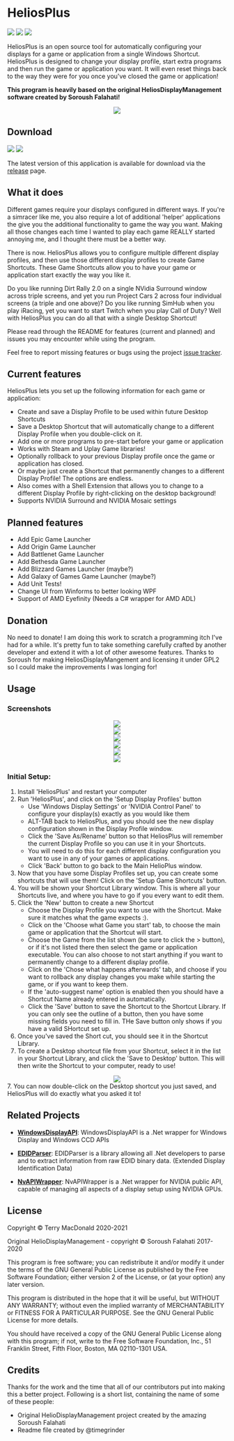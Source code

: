 # HeliosPlus
[![](https://img.shields.io/github/license/terrymacdonald/HeliosPlus.svg?style=flat-square)](https://github.com/terrymacdonald/HeliosPlus/blob/master/LICENSE)
[![](https://img.shields.io/github/commit-activity/y/terrymacdonald/HeliosPlus.svg?style=flat-square)](https://github.com/terrymacdonald/HeliosPlus/commits/master)
[![](https://img.shields.io/github/issues/terrymacdonald/HeliosPlus.svg?style=flat-square)](https://github.com/terrymacdonald/HeliosPlus/issues)

HeliosPlus is an open source tool for automatically configuring your displays for a game or application from a single Windows Shortcut. HeliosPlus is designed to change your display profile, start extra programs and then run the game or application you want. It will even reset things back to the way they were for you once you've closed the game or application!

**This program is heavily based on the original HeliosDisplayManagement software created by Soroush Falahati!**

<div style="text-align:center"><img src="READMEAssets/HeliosPlusMainScreen.png"/></div>

## Download
[![](https://img.shields.io/github/downloads/terrymacdonald/HeliosPlus/total.svg?style=flat-square)](https://github.com/terrymacdonald/HeliosPlus/releases)
[![](https://img.shields.io/github/tag-date/terrymacdonald/HeliosPlus.svg?label=version&style=flat-square)](https://github.com/terrymacdonald/HeliosPlus/releases)

The latest version of this application is available for download via the [release](https://github.com/terrymacdonald/HeliosPlus/releases) page.

## What it does

Different games require your displays configured in different ways. If you're a simracer like me, you also require a lot of additional 'helper' applications the give you the additional functionality to game the way you want. Making all those changes each time I wanted to play each game REALLY started annoying me, and I thought there must be a better way.

There is now. HeliosPlus allows you to configure multiple different display profiles, and then use those different display profiles to create Game Shortcuts. These Game Shortcuts allow you to have your game or application start exactly the way you like it.

Do you like running Dirt Rally 2.0 on a single NVidia Surround window across triple screens, and yet you run Project Cars 2 across four individual screens (a triple and one above)? Do you like running SimHub when you play iRacing, yet you want to start Twitch when you play Call of Duty? Well with HeliosPlus you can do all that with a single Desktop Shortcut!

Please read through the README for features (current and planned) and issues you may encounter while using the program. 

Feel free to report missing features or bugs using the project [issue tracker](https://github.com/terrymacdonald/HeliosPlus/issues).

## Current features

HeliosPlus lets you set up the following information for each game or application:
* Create and save a Display Profile to be used within future Desktop Shortcuts
* Save a Desktop Shortcut that will automatically change to a different Display Profile when you double-click on it.
* Add one or more programs to pre-start before your game or application
* Works with Steam and Uplay Game libraries!
* Optionally rollback to your previous Display profile once the game or application has closed.
* Or maybe just create a Shortcut that permanently changes to a different Display Profile! The options are endless.
* Also comes with a Shell Extension that allows you to change to a different Display Profile by right-clicking on the desktop background!
* Supports NVIDIA Surround and NVIDIA Mosaic settings

## Planned features

* Add Epic Game Launcher
* Add Origin Game Launcher
* Add Battlenet Game Launcher
* Add Bethesda Game Launcher
* Add Blizzard Games Launcher (maybe?)
* Add Galaxy of Games Game Launcher (maybe?)
* Add Unit Tests!
* Change UI from Winforms to better looking WPF
* Support of AMD Eyefinity (Needs a C# wrapper for AMD ADL)

## Donation
No need to donate! I am doing this work to scratch a programming itch I've had for a while. It's pretty fun to take something carefully crafted by another developer and extend it with a lot of other awesome features. Thanks to Soroush for making HeliosDisplayMangement and licensing it under GPL2 so I could make the improvements I was longing for!

## Usage

### Screenshots
<div style="text-align:center"><img src="READMEAssets/HeliosPlusMainScreen.png"/></div>
<div style="text-align:center"><img src="READMEAssets/HeliosPlusDisplayProfiles.png"/></div>
<div style="text-align:center"><img src="READMEAssets/HeliosPlusShortcutLibrary.png"/></div>
<div style="text-align:center"><img src="READMEAssets/HeliosPlusConfigureShortcut1.png"/></div>
<div style="text-align:center"><img src="READMEAssets/HeliosPlusConfigureShortcut3.png"/></div>
<div style="text-align:center"><img src="READMEAssets/HeliosPlusShellExtension.png"/></div>

### Initial Setup:

1. Install 'HeliosPlus' and restart your computer
2. Run 'HeliosPlus', and click on the 'Setup Display Profiles' button
    * Use 'Windows Display Settings' or 'NVIDIA Control Panel' to configure your display(s) exactly as you would like them
    * ALT-TAB back to HeliosPlus, and you should see the new display configuration shown in the Display Profile window.
    * Click the 'Save As/Rename' button so that HeliosPlus will remember the current Display Profile so you can use it in your Shortcuts.
    * You will need to do this for each different display configuration you want to use in any of your games or applications.
    * Click 'Back' button to go back to the Main HelioPlus window.
2. Now that you have some Display Profiles set up, you can create some shortcuts that will use them! Click on the 'Setup Game Shortcuts' button.
3. You will be shown your Shortcut Library window. This is where all your Shortcuts live, and where you have to go if you every want to edit them.
4. Click the 'New' button to create a new Shortcut
    * Choose the Display Profile you want to use with the Shortcut. Make sure it matches what the game expects :).
    * Click on the 'Choose what Game you start' tab, to choose the main game or application that the Shortcut will start.
    * Choose the Game from the list shown (be sure to click the > button), or if it's not listed there then select the game or application executable. You can also choose to not start anything if you want to permanently change to a different display profile. 
    * Click on the 'Chose what happens afterwards' tab, and choose if you want to rollback any display changes you make while starting the game, or if you want to keep them.
    * If the 'auto-suggest name' option is enabled then you should have a Shortcut Name already entered in automatically. 
    * Click the 'Save' button to save the Shortcut to the Shortcut Library. If you can only see the outline of a button, then you have some missing fields you need to fill in. THe Save button only shows if you have a valid SHortcut set up.
5. Once you've saved the Short cut, you should see it in the Shortcut Library.
6. To create a Desktop shortcut file from your Shortcut, select it in the list in your Shortcut Library, and click the 'Save to Desktop' button. This will then write the Shortcut to your computer, ready to use!
<div style="text-align:center"><img src="READMEAssets/HeliosPlusShortcutOnDesktop.png"/></div>
7. You can now double-click on the Desktop shortcut you just saved, and HeliosPlus will do exactly what you asked it to!


## Related Projects

- [**WindowsDisplayAPI**](https://github.com/falahati/WindowsDisplayAPI/): WindowsDisplayAPI is a .Net wrapper for Windows Display and Windows CCD APIs

- [**EDIDParser**](https://github.com/falahati/EDIDParser/): EDIDParser is a library allowing all .Net developers to parse and to extract information from raw EDID binary data. (Extended Display Identification Data)

- [**NvAPIWrapper**](https://github.com/falahati/NvAPIWrapper/): NvAPIWrapper is a .Net wrapper for NVIDIA public API, capable of managing all aspects of a display setup using NVIDIA GPUs.

## License

Copyright © Terry MacDonald 2020-2021

Original HelioDisplayManagement  - copyright © Soroush Falahati 2017-2020

This program is free software; you can redistribute it and/or modify
it under the terms of the GNU General Public License as published by
the Free Software Foundation; either version 2 of the License, or
(at your option) any later version.

This program is distributed in the hope that it will be useful,
but WITHOUT ANY WARRANTY; without even the implied warranty of
MERCHANTABILITY or FITNESS FOR A PARTICULAR PURPOSE.  See the
GNU General Public License for more details.

You should have received a copy of the GNU General Public License along
with this program; if not, write to the Free Software Foundation, Inc.,
51 Franklin Street, Fifth Floor, Boston, MA 02110-1301 USA.


## Credits
Thanks for the work and the time that all of our contributors put into making this a better project. Following is a short list, containing the name of some of these people:

* Original HelioDisplayManagement project created by the amazing Soroush Falahati 
* Readme file created by @timegrinder
